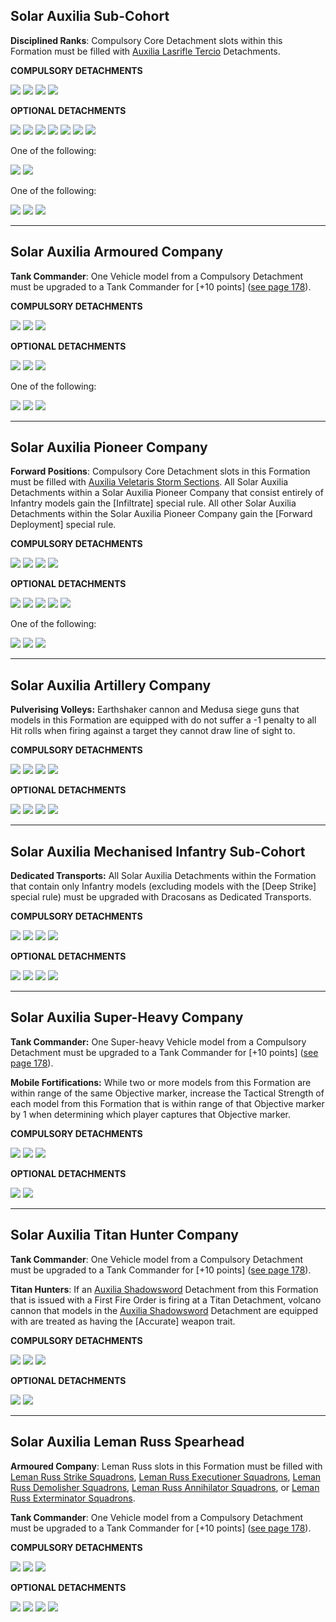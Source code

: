 ## Solar Auxilia Sub-Cohort

**Disciplined Ranks**: Compulsory Core Detachment slots within this Formation must be filled with [Auxilia Lasrifle Tercio](detachments.md#auxilia-lasrifle-tercio-30-points) Detachments.

**COMPULSORY DETACHMENTS**

[![](../media/the_solar_auxilia/compulsory_hq.jpg)](detachments.md#hq-detachments) [![](../media/the_solar_auxilia/compulsory_support.jpg)](detachments.md#support-detachments) [![](../media/the_solar_auxilia/compulsory_auxilia_lasrifle.jpg)](detachments.md#auxilia-lasrifle-tercio-30-points) [![](../media/the_solar_auxilia/compulsory_auxilia_lasrifle.jpg)](detachments.md#auxilia-lasrifle-tercio-30-points)

**OPTIONAL DETACHMENTS**

[![](../media/the_solar_auxilia/optional_transport.jpg)](detachments.md#transport-detachments) [![](../media/the_solar_auxilia/optional_transport.jpg)](detachments.md#transport-detachments) [![](../media/the_solar_auxilia/optional_transport.jpg)](detachments.md#transport-detachments) [![](../media/the_solar_auxilia/optional_support.jpg)](detachments.md#support-detachments) [![](../media/the_solar_auxilia/optional_support.jpg)](detachments.md#support-detachments) [![](../media/the_solar_auxilia/optional_battle_tank.jpg)](detachments.md#battle-tank-detachments) [![](../media/the_solar_auxilia/optional_core.jpg)](detachments.md#core-detachments)

One of the following:

![](../media/the_solar_auxilia/optional_light_armour.jpg) [![](../media/the_solar_auxilia/optional_vanguard.jpg)](detachments.md#vanguard-detachments)

One of the following:

[![](../media/the_solar_auxilia/optional_artillery.jpg)](detachments.md#artillery-detachments) [![](../media/the_solar_auxilia/optional_battle_tank.jpg)](detachments.md#battle-tank-detachments) [![](../media/the_solar_auxilia/optional_air_support.jpg)](detachments.md#air-support-detachments)

---

##  Solar Auxilia Armoured Company

**Tank Commander**: One Vehicle model from a Compulsory Detachment must be upgraded to a Tank Commander for [+10 points] ([see page 178](index.md#tank-commander)).

**COMPULSORY DETACHMENTS**

[![](../media/the_solar_auxilia/compulsory_battle_tank.jpg)](detachments.md#battle-tank-detachments) [![](../media/the_solar_auxilia/compulsory_battle_tank.jpg)](detachments.md#battle-tank-detachments) [![](../media/the_solar_auxilia/compulsory_heavy_armour.jpg)](detachments.md#heavy-armour-detachments)

**OPTIONAL DETACHMENTS**

[![](../media/the_solar_auxilia/optional_battle_tank.jpg)](detachments.md#battle-tank-detachments) [![](../media/the_solar_auxilia/optional_battle_tank.jpg)](detachments.md#battle-tank-detachments) [![](../media/the_solar_auxilia/optional_heavy_armour.jpg)](detachments.md#heavy-armour-detachments)

One of the following:

[![](../media/the_solar_auxilia/optional_battle_tank.jpg)](detachments.md#battle-tank-detachments) [![](../media/the_solar_auxilia/optional_artillery.jpg)](detachments.md#artillery-detachments) [![](../media/the_solar_auxilia/optional_air_support.jpg)](detachments.md#air-support-detachments)

---

##  Solar Auxilia Pioneer Company

**Forward Positions**: Compulsory Core Detachment slots in this Formation must be filled with [Auxilia Veletaris Storm Sections](detachments.md#auxilia-veletaris-storm-section-40-points). All Solar Auxilia Detachments within a Solar Auxilia Pioneer Company that consist entirely of Infantry models gain the [Infiltrate] special rule. All other Solar Auxilia Detachments within the Solar Auxilia Pioneer Company gain the [Forward Deployment] special rule.

**COMPULSORY DETACHMENTS**

[![](../media/the_solar_auxilia/compulsory_hq.jpg)](detachments.md#hq-detachments) [![](../media/the_solar_auxilia/compulsory_bastion.jpg)](detachments.md#bastion-detachments) [![](../media/the_solar_auxilia/compulsory_storm_section.jpg)](detachments.md#auxilia-veletaris-storm-section-40-points) [![](../media/the_solar_auxilia/compulsory_bastion.jpg)](detachments.md#bastion-detachments)

**OPTIONAL DETACHMENTS**

[![](../media/the_solar_auxilia/optional_support.jpg)](detachments.md#support-detachments) [![](../media/the_solar_auxilia/optional_core.jpg)](detachments.md#core-detachments) [![](../media/the_solar_auxilia/optional_air_support.jpg)](detachments.md#air-support-detachments) [![](../media/the_solar_auxilia/optional_vanguard.jpg)](detachments.md#vanguard-detachments) [![](../media/the_solar_auxilia/optional_vanguard.jpg)](detachments.md#vanguard-detachments)

One of the following:

[![](../media/the_solar_auxilia/optional_battle_tank.jpg)](detachments.md#battle-tank-detachments) [![](../media/the_solar_auxilia/optional_artillery.jpg)](detachments.md#artillery-detachments) [![](../media/the_solar_auxilia/optional_air_support.jpg)](detachments.md#air-support-detachments)

---

##  Solar Auxilia Artillery Company

**Pulverising Volleys:** Earthshaker cannon and Medusa siege guns that models in this Formation are equipped with do not suffer a -1 penalty to all Hit rolls when firing against a target they cannot draw line of sight to.

**COMPULSORY DETACHMENTS**

[![](../media/the_solar_auxilia/compulsory_hq.jpg)](detachments.md#hq-detachments) [![](../media/the_solar_auxilia/compulsory_artillery.jpg)](detachments.md#artillery-detachments) [![](../media/the_solar_auxilia/compulsory_artillery.jpg)](detachments.md#artillery-detachments) [![](../media/the_solar_auxilia/compulsory_artillery.jpg)](detachments.md#artillery-detachments)

**OPTIONAL DETACHMENTS**

[![](../media/the_solar_auxilia/optional_support.jpg)](detachments.md#support-detachments) [![](../media/the_solar_auxilia/optional_support.jpg)](detachments.md#support-detachments) [![](../media/the_solar_auxilia/optional_bastion.jpg)](detachments.md#bastion-detachments) [![](../media/the_solar_auxilia/optional_bastion.jpg)](detachments.md#bastion-detachments)

---

##  Solar Auxilia Mechanised Infantry Sub-Cohort

**Dedicated Transports:** All Solar Auxilia Detachments within the Formation that contain only Infantry models (excluding models with the [Deep Strike] special rule) must be upgraded with Dracosans as Dedicated Transports.

**COMPULSORY DETACHMENTS**

[![](../media/the_solar_auxilia/compulsory_hq.jpg)](detachments.md#hq-detachments) [![](../media/the_solar_auxilia/compulsory_support.jpg)](detachments.md#support-detachments) [![](../media/the_solar_auxilia/compulsory_core.jpg)](detachments.md#core-detachments) [![](../media/the_solar_auxilia/compulsory_core.jpg)](detachments.md#core-detachments)

**OPTIONAL DETACHMENTS**

[![](../media/the_solar_auxilia/optional_vanguard.jpg)](detachments.md#vanguard-detachments) [![](../media/the_solar_auxilia/optional_vanguard.jpg)](detachments.md#vanguard-detachments) [![](../media/the_solar_auxilia/optional_air_support.jpg)](detachments.md#air-support-detachments) [![](../media/the_solar_auxilia/optional_support.jpg)](detachments.md#support-detachments)

---

## Solar Auxilia Super-Heavy Company

**Tank Commander:** One Super-heavy Vehicle model from a Compulsory Detachment must be upgraded to a Tank Commander for [+10 points] ([see page 178](index.md#tank-commander)).

**Mobile Fortifications:** While two or more models from this Formation are within range of the same Objective marker, increase the Tactical Strength of each model from this Formation that is within range of that Objective marker by 1 when determining which player captures that Objective marker.

**COMPULSORY DETACHMENTS**

[![](../media/the_solar_auxilia/compulsory_heavy_armour.jpg)](detachments.md#heavy-armour-detachments) [![](../media/the_solar_auxilia/compulsory_heavy_armour.jpg)](detachments.md#heavy-armour-detachments) [![](../media/the_solar_auxilia/compulsory_heavy_armour.jpg)](detachments.md#heavy-armour-detachments)

**OPTIONAL DETACHMENTS**

[![](../media/the_solar_auxilia/optional_heavy_armour.jpg)](detachments.md#heavy-armour-detachments) [![](../media/the_solar_auxilia/optional_heavy_armour.jpg)](detachments.md#heavy-armour-detachments)

---

##  Solar Auxilia Titan Hunter Company

**Tank Commander**: One Vehicle model from a Compulsory Detachment must be upgraded to a Tank Commander for [+10 points] ([see page 178](index.md#tank-commander)).

**Titan Hunters**: If an [Auxilia Shadowsword](detachments.md#auxilia-shadowsword-squadron-140-points) Detachment from this Formation that is issued with a First Fire Order is firing at a Titan Detachment, volcano cannon that models in the [Auxilia Shadowsword](detachments.md#auxilia-shadowsword-squadron-140-points) Detachment are equipped with are treated as having the [Accurate] weapon trait.

**COMPULSORY DETACHMENTS**

[![](../media/the_solar_auxilia/compulsory_shadowsword.jpg)](detachments.md#auxilia-shadowsword-squadron-140-points) [![](../media/the_solar_auxilia/compulsory_shadowsword.jpg)](detachments.md#auxilia-shadowsword-squadron-140-points) [![](../media/the_solar_auxilia/compulsory_shadowsword.jpg)](detachments.md#auxilia-shadowsword-squadron-140-points)

**OPTIONAL DETACHMENTS**

[![](../media/the_solar_auxilia/optional_heavy_armour.jpg)](detachments.md#heavy-armour-detachments) [![](../media/the_solar_auxilia/optional_heavy_armour.jpg)](detachments.md#heavy-armour-detachments)

---

## Solar Auxilia Leman Russ Spearhead

**Armoured Company**: Leman Russ slots in this Formation must be filled with [Leman Russ Strike Squadrons](detachments.md#leman-russ-strike-squadron-175-points), [Leman Russ Executioner Squadrons](detachments.md#leman-russ-executioner-squadron-175-points), [Leman Russ Demolisher Squadrons](detachments.md#leman-russ-demolisher-squadron-175-points), [Leman Russ Annihilator Squadrons](detachments.md#leman-russ-annihilator-squadron-175-points), or [Leman Russ Exterminator Squadrons](detachments.md#leman-russ-exterminator-squadron-175-points).

**Tank Commander**: One Vehicle model from a Compulsory Detachment must be upgraded to a Tank Commander for [+10 points] ([see page 178](index.md#tank-commander)).

**COMPULSORY DETACHMENTS**

[![](../media/the_solar_auxilia/compulsory_leman_russ.jpg)](detachments.md#leman-russ-strike-squadron-175-points) [![](../media/the_solar_auxilia/compulsory_leman_russ.jpg)](detachments.md#leman-russ-strike-squadron-175-points) [![](../media/the_solar_auxilia/compulsory_leman_russ.jpg)](detachments.md#leman-russ-strike-squadron-175-points)

**OPTIONAL DETACHMENTS**

![](../media/the_solar_auxilia/optional_light_armour.jpg) [![](../media/the_solar_auxilia/optional_battle_tank.jpg)](detachments.md#battle-tank-detachments) [![](../media/the_solar_auxilia/optional_heavy_armour.jpg)](detachments.md#heavy-armour-detachments) [![](../media/the_solar_auxilia/optional_air_support.jpg)](detachments.md#air-support-detachments)
